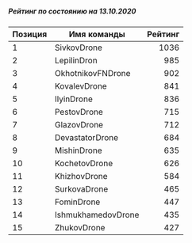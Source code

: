 ##### Рейтинг по состоянию на 13.10.2020

Позиция|Имя команды|Рейтинг
---|---|---:
1|SivkovDrone|1036
2|LepilinDron|985
3|OkhotnikovFNDrone|902
4|KovalevDrone|841
5|IlyinDrone|836
6|PestovDrone|715
7|GlazovDrone|712
8|DevastatorDrone|684
9|MishinDrone|635
10|KochetovDrone|626
11|KhizhovDrone|584
12|SurkovaDrone|465
13|FominDrone|447
14|IshmukhamedovDrone|435
15|ZhukovDrone|427
